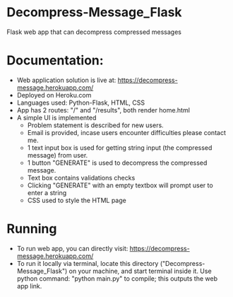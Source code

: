 # Decompress-Message_Flask
Flask web app that can decompress compressed messages

# Documentation:
- Web application solution is live at:  https://decompress-message.herokuapp.com/
- Deployed on Heroku.com
- Languages used: Python-Flask, HTML, CSS
- App has 2 routes: "/" and "/results", both render home.html
- A simple UI is implemented
    - Problem statement is described for new users.
    - Email is provided, incase users encounter difficulties please contact me.
    - 1 text input box is used for getting string input (the compressed message) from user.
    - 1 button "GENERATE" is used to decompress the compressed message.
    - Text box contains validations checks
    - Clicking "GENERATE" with an empty textbox will prompt user to enter a string
    - CSS used to style the HTML page
    
# Running
- To run web app, you can directly visit: https://decompress-message.herokuapp.com/
- To run it locally via terminal, locate this directory ("Decompress-Message_Flask") on your machine, and start terminal
    inside it. Use python command:  "python main.py" to compile;
    this outputs the web app link.
